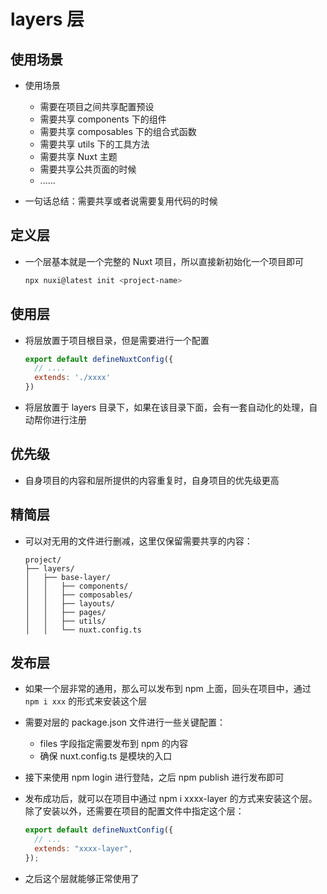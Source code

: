 # layers 层

## 使用场景

+ 使用场景

  + 需要在项目之间共享配置预设
  + 需要共享 components 下的组件
  + 需要共享 composables 下的组合式函数
  + 需要共享 utils 下的工具方法
  + 需要共享 Nuxt 主题
  + 需要共享公共页面的时候
  + ......

+ 一句话总结：需要共享或者说需要复用代码的时候

## 定义层

+ 一个层基本就是一个完整的 Nuxt 项目，所以直接新初始化一个项目即可

  ```bash
  npx nuxi@latest init <project-name>
  ```

## 使用层

+ 将层放置于项目根目录，但是需要进行一个配置

  ```js
  export default defineNuxtConfig({
    // ....
    extends: './xxxx'
  })
  ```

+ 将层放置于 layers 目录下，如果在该目录下面，会有一套自动化的处理，自动帮你进行注册

## 优先级

+ 自身项目的内容和层所提供的内容重复时，自身项目的优先级更高

## 精简层

+ 可以对无用的文件进行删减，这里仅保留需要共享的内容：

  ```
  project/
  ├── layers/
  │   ├── base-layer/
  │   │   ├── components/
  │   │   ├── composables/
  │   │   ├── layouts/
  │   │   ├── pages/
  │   │   ├── utils/
  │   │   └── nuxt.config.ts
  ```

## 发布层

+ 如果一个层非常的通用，那么可以发布到 npm 上面，回头在项目中，通过 `npm i xxx` 的形式来安装这个层

+ 需要对层的 package.json 文件进行一些关键配置：

  + files 字段指定需要发布到 npm 的内容
  + 确保 nuxt.config.ts 是模块的入口

+ 接下来使用 npm login 进行登陆，之后 npm publish 进行发布即可

+ 发布成功后，就可以在项目中通过 npm i xxxx-layer 的方式来安装这个层。除了安装以外，还需要在项目的配置文件中指定这个层：

  ```js
  export default defineNuxtConfig({
    // ...
    extends: "xxxx-layer",
  });
  ```

+ 之后这个层就能够正常使用了
